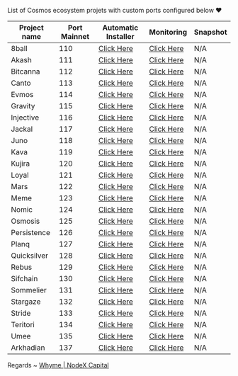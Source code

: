 List of Cosmos ecosystem projets with custom ports configured below ❤



| Project name | Port Mainnet | Automatic Installer                           | Monitoring                                       | Snapshot |
|--------------|--------------|-----------------------------------------------|--------------------------------------------------|----------|
| 8ball          | 110           | [Click Here](./8ball/README.md)         | [Click Here](./8ball/monitoring/README.md)         |   N/A    |
| Akash        | 111           | [Click Here](./akash/README.md)       | [Click Here](./akash/monitoring/README.md)       |   N/A    |
| Bitcanna       | 112           | [Click Here](./bitcanna/README.md)        | [Click Here](./bitcanna/monitoring/README.md)        |   N/A    |    
| Canto     | 113           | [Click Here](./canto/README.md)    | [Click Here](./canto/monitoring/README.md)    |   N/A    |         
| Evmos       | 114           | [Click Here](./evmos/README.md)      | [Click Here](./evmos/monitoring/README.md)      |   N/A    |
| Gravity         | 115           | [Click Here](./gravity/README.md)        | [Click Here](./gravity/monitoring/README.md)        |   N/A    |
| Injective         | 116          | [Click Here](./injective/README.md)        | [Click Here](./injective/monitoring/README.md)        |   N/A    |
| Jackal      | 117          | [Click Here](./jackal/README.md)     | [Click Here](./jackal/monitoring/README.md)     |   N/A    |
| Juno       | 118         | [Click Here](./juno/README.md)      | [Click Here](./juno/monitoring/README.md)      |   N/A    |
| Kava        | 119           | [Click Here](./kava/README.md)       | [Click Here](./kava/monitoring/README.md)       |   N/A    |
| Kujira       | 120           | [Click Here](./kujira/README.md)      | [Click Here](./kujira/monitoring/README.md)      |   N/A    |
| Loyal       | 121           | [Click Here](./loyal/README.md)      | [Click Here](./loyal/monitoring/README.md)      |   N/A    |
| Mars        | 122          | [Click Here](./mars/README.md)         | [Click Here](./mars/monitoring/README.md)         |   N/A    |
| Meme         | 123           | [Click Here](./meme/README.md)        | [Click Here](./meme/monitoring/README.md)        |   N/A    |
| Nomic       | 124           | [Click Here](./nomic/README.md)      | [Click Here](./nomic/monitoring/README.md)      |   N/A    |
| Osmosis         | 125           | [Click Here](./osmosis/README.md)        | [Click Here](./osmosis/monitoring/README.md)        |   N/A    |
| Persistence       | 126           | [Click Here](./persistence/README.md)      | [Click Here](./persistence/monitoring/README.md)      |   N/A    |
| Planq         | 127           | [Click Here](./planq/README.md)        | [Click Here](./planq/monitoring/README.md)        |   N/A    |
| Quicksilver      | 128           | [Click Here](./quicksilver/README.md)     | [Click Here](./quicksilver/monitoring/README.md)     |   N/A    |
| Rebus       | 129           | [Click Here](./rebus/README.md)     | [Click Here](./rebus/monitoring/README.md)     |   N/A    |
| Sifchain       | 130           | [Click Here](./sifchain/README.md)        | [Click Here](./sifchain/monitoring/README.md)        |   N/A    |
| Sommelier       | 131           | [Click Here](./sommelier/README.md)        | [Click Here](./sommelier/monitoring/README.md)        |   N/A    |
| Stargaze       | 132           | [Click Here](./stargaze/README.md)        | [Click Here](./stargaze/monitoring/README.md)        |   N/A    |
| Stride       | 133           | [Click Here](./stride/README.md)        | [Click Here](./babylostriden/monitoring/README.md)        |   N/A    |
| Teritori       | 134           | [Click Here](./teritori/README.md)        | [Click Here](./teritori/monitoring/README.md)        |   N/A    |
| Umee       | 135           | [Click Here](./umee/README.md)        | [Click Here](./umee/monitoring/README.md)        |   N/A    |
| Arkhadian       | 137           | [Click Here](./arkhadian/README.md)        | [Click Here](./arkhadina/monitoring/README.md)        |   N/A    |


Regards ~ [Whyme | NodeX Capital](https://discord.com/users/928575843641479198)
